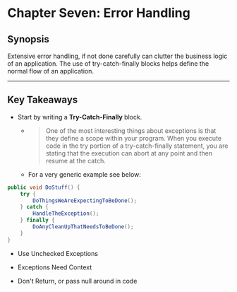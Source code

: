 # Chapter Seven: Error Handling

## Synopsis

Extensive error handling, if not done carefully can clutter the business logic of an application.  The use of try-catch-finally blocks helps define the normal flow of an application.

___

## Key Takeaways

* Start by writing a __Try-Catch-Finally__ block.  
    * > One of the most interesting things about exceptions is that they define a scope within your program.  When you execute code in the try portion of a try-catch-finally statement, you are stating that the execution can abort at any point and then resume at the catch.
    * For a very generic example see below:  

``` java
public void DoStuff() {
    try {
        DoThingsWeAreExpectingToBeDone();
    } catch {
        HandleTheException();
    } finally {
        DoAnyCleanUpThatNeedsToBeDone();
    }
} 
```

* Use Unchecked Exceptions

* Exceptions Need Context

* Don't Return, or pass null around in code
